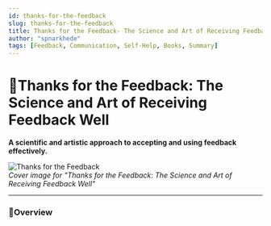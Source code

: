 ```yaml
---
id: thanks-for-the-feedback
slug: thanks-for-the-feedback
title: Thanks for the Feedback- The Science and Art of Receiving Feedback Well
author: "spnarkhede"
tags: [Feedback, Communication, Self-Help, Books, Summary]
---
```


# 📒Thanks for the Feedback: The Science and Art of Receiving Feedback Well

**A scientific and artistic approach to accepting and using feedback effectively.**

![Thanks for the Feedback](/books/covers/thanksForFeedback.jpg)  
*Cover image for "Thanks for the Feedback: The Science and Art of Receiving Feedback Well"*

---

### 📖Overview